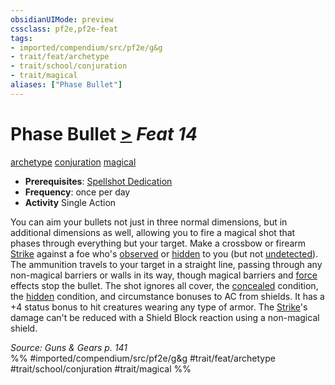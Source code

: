 ```yaml
---
obsidianUIMode: preview
cssclass: pf2e,pf2e-feat
tags:
- imported/compendium/src/pf2e/g&g
- trait/feat/archetype
- trait/school/conjuration
- trait/magical
aliases: ["Phase Bullet"]
---
```

# Phase Bullet  [>](chapter-9-playing-the-game.md#Actions "Single Action") *Feat 14*  
[archetype](archetype.md)  [conjuration](conjuration.md)  [magical](magical.md)  

- **Prerequisites**: [Spellshot Dedication](spellshot-dedication-g-g.md)
- **Frequency**: once per day
- **Activity** Single Action

You can aim your bullets not just in three normal dimensions, but in additional dimensions as well, allowing you to fire a magical shot that phases through everything but your target. Make a crossbow or firearm [Strike](strike.md) against a foe who's [observed](conditions.md#Observed) or [hidden](conditions.md#Hidden) to you (but not [undetected](conditions.md#Undetected)). The ammunition travels to your target in a straight line, passing through any non-magical barriers or walls in its way, though magical barriers and [force](force.md) effects stop the bullet. The shot ignores all cover, the [concealed](conditions.md#Concealed) condition, the [hidden](conditions.md#Hidden) condition, and circumstance bonuses to AC from shields. It has a +4 status bonus to hit creatures wearing any type of armor. The [Strike](strike.md)'s damage can't be reduced with a Shield Block reaction using a non-magical shield.

*Source: Guns & Gears p. 141*  
%% #imported/compendium/src/pf2e/g&g #trait/feat/archetype #trait/school/conjuration #trait/magical %%